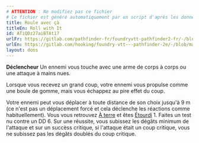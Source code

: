 ```yaml
---
# ATTENTION : Ne modifiez pas ce fichier
# Ce fichier est généré automatiquement par un script d'après les données du module Foundry VTT officiel et de sa traduction
title: Roule avec çà
titleEn: Roll with It
id: ATiQDz27aiBTAt17
urlFr: https://gitlab.com/pathfinder-fr/foundryvtt-pathfinder2-fr/-/blob/master/data/feats/ATiQDz27aiBTAt17.htm
urlEn: https://gitlab.com/hooking/foundry-vtt---pathfinder-2e/-/blob/master/packs/data/feats.db/roll-with-it.json
layout: dons
---
```

**Déclencheur** Un ennemi vous touche avec une arme de corps à corps ou une attaque à mains nues.

Lorsque vous recevez un grand coup, votre ennemi vous propulse comme une boule de gomme, mais vous échappez au pire effet du coup.

Votre ennemi peut vous déplacer à toute distance de son choix jusqu'à 9 m (ce n'est pas un déplacement forcé et cela déclenche les réactions comme habituellement). Vous vous retrouvez [À terre](../conditions/à-terre.md) et êtes [Étourdi](../conditions/étourdi.md) 1. Faites un test nu contre un DD 6. Sur une réussite, vous subissez les dégâts minimum de l'attaque et sur un succèss critique, si l'attaque était un coup critique, vous ne subissez pas les dégâts doublés du coup critique.

